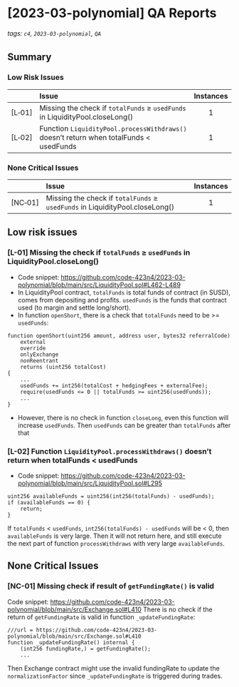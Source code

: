 # [2023-03-polynomial] QA Reports

###### tags: `c4`, `2023-03-polynomial`, `QA`
## Summary

### Low Risk Issues
| |Issue|Instances|
|-|:-|:-:|
| [L&#x2011;01] | Missing the check if `totalFunds` ≥ `usedFunds` in LiquidityPool.closeLong() | 1 | 
| [L&#x2011;02] | Function `LiquidityPool.processWithdraws()` doesn’t return when totalFunds < usedFunds | 1 | 

### None Critical Issues
| |Issue|Instances|
|-|:-|:-:|
| [NC&#x2011;01] | Missing the check if `totalFunds` ≥ `usedFunds` in LiquidityPool.closeLong() | 1 |
## Low risk issues
### [L-01] Missing the check if `totalFunds` ≥ `usedFunds` in LiquidityPool.closeLong()
* Code snippet: https://github.com/code-423n4/2023-03-polynomial/blob/main/src/LiquidityPool.sol#L462-L489
*  In LiquidityPool contract, `totalFunds` is total funds of contract (in SUSD), comes from depositing and profits. `usedFunds` is the funds that contract used (to margin and settle long/short).
* In function `openShort`, there is a check that `totalFunds` need to be >= `usedFunds`:
```solidity=
function openShort(uint256 amount, address user, bytes32 referralCode)
    external
    override
    onlyExchange
    nonReentrant
    returns (uint256 totalCost)
{
    ...
    usedFunds += int256(totalCost + hedgingFees + externalFee);
    require(usedFunds <= 0 || totalFunds >= uint256(usedFunds));
    ...
}
```
* However, there is no check in function `closeLong`, even this function will increase `usedFunds`. Then `usedFunds` can be greater than `totalFunds` after that
### [L-02] Function `LiquidityPool.processWithdraws()` doesn’t return when totalFunds < usedFunds
* Code snippet: https://github.com/code-423n4/2023-03-polynomial/blob/main/src/LiquidityPool.sol#L295
```solidity=
uint256 availableFunds = uint256(int256(totalFunds) - usedFunds);
if (availableFunds == 0) {
    return;
}
```
If `totalFunds` < `usedFunds`, `int256(totalFunds) - usedFunds` will be < 0, then `availableFunds` is very large. Then it will not return here, and still execute the next part of function `processWithdraws` with very large `availableFunds`.

## None Critical Issues
### [NC-01] Missing check if result of `getFundingRate()` is valid
Code snippet: https://github.com/code-423n4/2023-03-polynomial/blob/main/src/Exchange.sol#L410
There is no check if the return of `getFundingRate` is valid in function `_updateFundingRate`: 
```solidity=
///url = https://github.com/code-423n4/2023-03-polynomial/blob/main/src/Exchange.sol#L410
function _updateFundingRate() internal {
    (int256 fundingRate,) = getFundingRate();
    ...
```
Then Exchange contract might use the invalid fundingRate to update the `normalizationFactor` since `_updateFundingRate` is triggered during trades.
